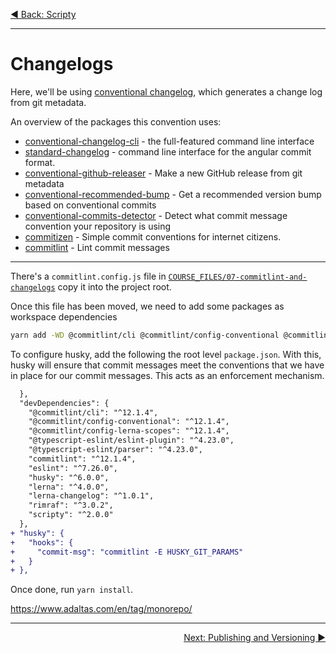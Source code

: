 <p align='left'>
 <a href="./06-scripty.md">◀ Back: Scripty</a>
</p>

---

# Changelogs

Here, we'll be using [conventional changelog](https://github.com/conventional-changelog/conventional-changelog), which generates a change log from git metadata.

An overview of the packages this convention uses:

- [conventional-changelog-cli](https://github.com/conventional-changelog/conventional-changelog/tree/master/packages/conventional-changelog-cli) - the full-featured command line interface
- [standard-changelog](https://github.com/conventional-changelog/conventional-changelog/tree/master/packages/standard-changelog) - command line interface for the angular commit format.
- [conventional-github-releaser](https://github.com/conventional-changelog/conventional-github-releaser) - Make a new GitHub release from git metadata
- [conventional-recommended-bump](https://github.com/conventional-changelog/conventional-changelog/tree/master/packages/conventional-recommended-bump) - Get a recommended version bump based on conventional commits
- [conventional-commits-detector](https://github.com/conventional-changelog/conventional-commits-detector) - Detect what commit message convention your repository is using
- [commitizen](https://github.com/commitizen/cz-cli) - Simple commit conventions for internet citizens.
- [commitlint](https://github.com/conventional-changelog/commitlint) - Lint commit messages

---

There's a `commitlint.config.js` file in [`COURSE_FILES/07-commitlint-and-changelogs`](../COURSE_FILES/07-commitlint-and-changelogs) copy it into the project root.

Once this file has been moved, we need to add some packages as workspace dependencies

```sh
yarn add -WD @commitlint/cli @commitlint/config-conventional @commitlint/config-lerna-scopes commitlint husky lerna-changelog
```

To configure husky, add the following the root level `package.json`. With this, husky will ensure that commit messages meet the conventions that we have in place for our commit messages. This acts as an enforcement mechanism. 

```diff
  },
  "devDependencies": {
    "@commitlint/cli": "^12.1.4",
    "@commitlint/config-conventional": "^12.1.4",
    "@commitlint/config-lerna-scopes": "^12.1.4",
    "@typescript-eslint/eslint-plugin": "^4.23.0",
    "@typescript-eslint/parser": "^4.23.0",
    "commitlint": "^12.1.4",
    "eslint": "^7.26.0",
    "husky": "^6.0.0",
    "lerna": "^4.0.0",
    "lerna-changelog": "^1.0.1",
    "rimraf": "^3.0.2",
    "scripty": "^2.0.0"
  },
+ "husky": {
+   "hooks": {
+     "commit-msg": "commitlint -E HUSKY_GIT_PARAMS"
+   }
+ },
```

Once done, run `yarn install`.

https://www.adaltas.com/en/tag/monorepo/

---

<p align='right'>
 <a href="./08-publishing-and-versioning.md">Next: Publishing and Versioning ▶</a>
</p>
